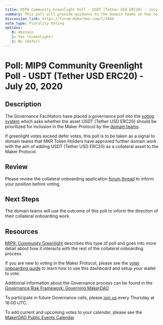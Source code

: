 ```yaml
---
title: MIP9 Community Greenlight Poll - USDT (Tether USD ERC20) - July 20, 2020
summary: This poll will provide guidance to the Domain Teams on how to prioritize onboarding additional collateral assets. 
discussion_link: https://forum.makerdao.com/t/3044
vote_type: Plurality Voting
options:
   0: Abstain
   1: Yes (Greenlight)
   2: No (Defer)
---
```

# Poll: MIP9 Community Greenlight Poll - USDT (Tether USD ERC20) - July 20, 2020

## Description

The Governance Facilitators have placed a governance poll into the [voting system](https://vote.makerdao.com/polling) which asks whether the asset USDT (Tether USD ERC20) should be prioritized for inclusion in the Maker Protocol by the [domain teams](https://github.com/makerdao/mips/blob/master/MIP7/mip7.md#mip7c2-the-current-domain-roles-list). 

If greenlight votes exceed defer votes, this poll is to be taken as a signal to domain teams that MKR Token Holders have approved further domain work with the aim of adding USDT (Tether USD ERC20) as a collateral asset to the Maker Protocol.

## Review

Please review the collateral onboarding application [forum thread](https://forum.makerdao.com/t/3044) to inform your position before voting.

## Next Steps

The domain teams will use the outcome of this poll to inform the direction of their collateral onboarding work. 

## Resources

[MIP9: Community Greenlight](https://github.com/makerdao/mips/blob/Accepted/MIP9/mip9.md) describes this type of poll and goes into more detail about how it interacts with the rest of the collateral onboarding process.

If you are new to voting in the Maker Protocol, please see the [voter onboarding guide](https://community-development.makerdao.com/onboarding/voter-onboarding) to learn how to use this dashboard and setup your wallet to vote.

Additional information about the Governance process can be found in the [Governance Risk Framework: Governing MakerDAO](https://community-development.makerdao.com/governance/governance-risk-framework)

To participate in future Governance calls, please [join us](https://community-development.makerdao.com/governance/governance-and-risk-meetings) every Thursday at 16:00 UTC.

To add current and upcoming votes to your calendar, please see the [MakerDAO Public Events Calendar](https://calendar.google.com/calendar/embed?src=makerdao.com_3efhm2ghipksegl009ktniomdk%40group.calendar.google.com&ctz=America%2FLos_Angeles).